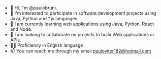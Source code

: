 - 👋 Hi, I'm @paulobruni.
- 👀 I'm interested to participate in software development projects using Java, Python and *.js languages.
- 🌱 I am currently learning web applications using Java, Python, React and Node.
- 💞️ I am looking to collaborate on projects to build Web applications or APIs.
- :guardsman: Proficiency in English language
- 📫 You can reach me through my email paulovitor182@hotmail.com

<!--
**paulobruni/paulobruni** is a ✨ _special_ ✨ repository because its `README.md` (this file) appears on your GitHub profile.

👋 Hi, I'm @paulobruni.
👀 I'm interested in participating in software development projects in Java, Python and *.js languages.
🌱 I am currently learning to create web applications using Java, Python, React and Node.
💞️ I am looking to collaborate on collaborating on projects to build Web applications or APIs.
📫 You can contact me through my email paulovitor182@hotmail.com
-->

